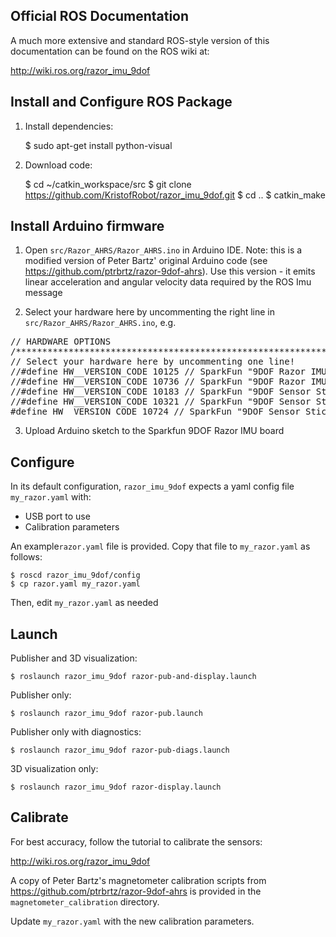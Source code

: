 Official ROS Documentation
--------------------------
A much more extensive and standard ROS-style version of this documentation can be found on the ROS wiki at:

http://wiki.ros.org/razor_imu_9dof


Install and Configure ROS Package
---------------------------------
1) Install dependencies:

	$ sudo apt-get install python-visual

2) Download code:

	$ cd ~/catkin_workspace/src
	$ git clone https://github.com/KristofRobot/razor_imu_9dof.git
	$ cd ..
	$ catkin_make


Install Arduino firmware
-------------------------
1) Open ``src/Razor_AHRS/Razor_AHRS.ino`` in Arduino IDE. Note: this is a modified version
of Peter Bartz' original Arduino code (see https://github.com/ptrbrtz/razor-9dof-ahrs). 
Use this version - it emits linear acceleration and angular velocity data required by the ROS Imu message

2) Select your hardware here by uncommenting the right line in ``src/Razor_AHRS/Razor_AHRS.ino``, e.g.

<pre>
// HARDWARE OPTIONS
/*****************************************************************/
// Select your hardware here by uncommenting one line!
//#define HW__VERSION_CODE 10125 // SparkFun "9DOF Razor IMU" version "SEN-10125" (HMC5843 magnetometer)
//#define HW__VERSION_CODE 10736 // SparkFun "9DOF Razor IMU" version "SEN-10736" (HMC5883L magnetometer)
//#define HW__VERSION_CODE 10183 // SparkFun "9DOF Sensor Stick" version "SEN-10183" (HMC5843 magnetometer)
//#define HW__VERSION_CODE 10321 // SparkFun "9DOF Sensor Stick" version "SEN-10321" (HMC5843 magnetometer)
#define HW__VERSION_CODE 10724 // SparkFun "9DOF Sensor Stick" version "SEN-10724" (HMC5883L magnetometer)
</pre>

3) Upload Arduino sketch to the Sparkfun 9DOF Razor IMU board


Configure
---------
In its default configuration, ``razor_imu_9dof`` expects a yaml config file ``my_razor.yaml`` with:
* USB port to use
* Calibration parameters

An example``razor.yaml`` file is provided.
Copy that file to ``my_razor.yaml`` as follows:

    $ roscd razor_imu_9dof/config
    $ cp razor.yaml my_razor.yaml

Then, edit ``my_razor.yaml`` as needed

Launch
------
Publisher and 3D visualization:

	$ roslaunch razor_imu_9dof razor-pub-and-display.launch

Publisher only:

	$ roslaunch razor_imu_9dof razor-pub.launch

Publisher only with diagnostics:

	$ roslaunch razor_imu_9dof razor-pub-diags.launch

3D visualization only:

	$ roslaunch razor_imu_9dof razor-display.launch


Calibrate
---------
For best accuracy, follow the tutorial to calibrate the sensors:

http://wiki.ros.org/razor_imu_9dof

A copy of Peter Bartz's magnetometer calibration scripts from https://github.com/ptrbrtz/razor-9dof-ahrs is provided in the ``magnetometer_calibration`` directory.

Update ``my_razor.yaml`` with the new calibration parameters.
